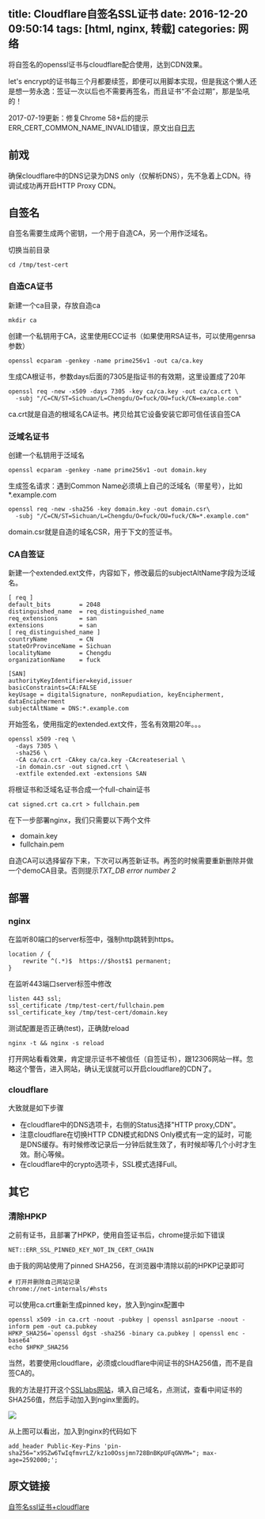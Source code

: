 title: Cloudflare自签名SSL证书
date: 2016-12-20 09:50:14
tags: [html, nginx, 转载]
categories: 网络
---
将自签名的openssl证书与cloudflare配合使用，达到CDN效果。
<!-- more -->
let's encrypt的证书每三个月都要续签，即便可以用脚本实现，但是我这个懒人还是想一劳永逸：签证一次以后也不需要再签名，而且证书“不会过期”，那是坠吼的！

2017-07-19更新：修复Chrome 58+后的提示ERR\_CERT\_COMMON\_NAME\_INVALID错误，原文出自[日志](https://sqzryang.com/blog/2015/07/09/openssl-since-the-visa-book-with-nginx-bi-directional-SSL-certificate-guarantee/)

## 前戏

确保cloudflare中的DNS记录为DNS only（仅解析DNS），先不急着上CDN。待调试成功再开启HTTP Proxy CDN。

## 自签名

自签名需要生成两个密钥，一个用于自造CA，另一个用作泛域名。

切换当前目录

	cd /tmp/test-cert

### 自造CA证书

新建一个ca目录，存放自造ca

	mkdir ca

创建一个私钥用于CA，这里使用ECC证书（如果使用RSA证书，可以使用genrsa参数）

	openssl ecparam -genkey -name prime256v1 -out ca/ca.key
	
生成CA根证书，参数days后面的7305是指证书的有效期，这里设置成了20年

	openssl req -new -x509 -days 7305 -key ca/ca.key -out ca/ca.crt \
	  -subj "/C=CN/ST=Sichuan/L=Chengdu/O=fuck/OU=fuck/CN=example.com"

ca.crt就是自造的根域名CA证书。拷贝给其它设备安装它即可信任该自签CA

### 泛域名证书

创建一个私钥用于泛域名

	openssl ecparam -genkey -name prime256v1 -out domain.key
	
生成签名请求：遇到Common Name必须填上自己的泛域名（带星号），比如*.example.com

	openssl req -new -sha256 -key domain.key -out domain.csr\
	  -subj "/C=CN/ST=Sichuan/L=Chengdu/O=fuck/OU=fuck/CN=*.example.com"
	
domain.csr就是自造的域名CSR，用于下文的签证书。
	
### CA自签证

新建一个extended.ext文件，内容如下，修改最后的subjectAltName字段为泛域名。

	[ req ]
	default_bits        = 2048
	distinguished_name  = req_distinguished_name
	req_extensions      = san
	extensions          = san
	[ req_distinguished_name ]
	countryName         = CN
	stateOrProvinceName = Sichuan
	localityName        = Chengdu
	organizationName    = fuck

	[SAN]
	authorityKeyIdentifier=keyid,issuer
	basicConstraints=CA:FALSE
	keyUsage = digitalSignature, nonRepudiation, keyEncipherment, dataEncipherment
	subjectAltName = DNS:*.example.com
	
开始签名，使用指定的extended.ext文件，签名有效期20年。。。

	openssl x509 -req \
	  -days 7305 \
	  -sha256 \
	  -CA ca/ca.crt -CAkey ca/ca.key -CAcreateserial \
	  -in domain.csr -out signed.crt \
	  -extfile extended.ext -extensions SAN

将根证书和泛域名证书合成一个full-chain证书

	cat signed.crt ca.crt > fullchain.pem
	
在下一步部署nginx，我们只需要以下两个文件
- domain.key
- fullchain.pem

自造CA可以选择留存下来，下次可以再签新证书。再签的时候需要重新删除并做一个demoCA目录。否则提示*TXT_DB error number 2*

## 部署

### nginx

在监听80端口的server标签中，强制http跳转到https。

	location / {
		rewrite ^(.*)$  https://$host$1 permanent;
	}

在监听443端口server标签中修改

	listen 443 ssl;
	ssl_certificate /tmp/test-cert/fullchain.pem
	ssl_certificate_key /tmp/test-cert/domain.key
	
测试配置是否正确(test)，正确就reload

	nginx -t && nginx -s reload

打开网站看看效果，肯定提示证书不被信任（自签证书），跟12306网站一样。忽略这个警告，进入网站，确认无误就可以开启cloudflare的CDN了。

### cloudflare

大致就是如下步骤
- 在cloudflare中的DNS选项卡，右侧的Status选择"HTTP proxy,CDN"。
- 注意cloudflare在切换HTTP CDN模式和DNS Only模式有一定的延时，可能是DNS缓存。有时候修改记录后一分钟后就生效了，有时候却等几个小时才生效。耐心等候。
- 在cloudflare中的crypto选项卡，SSL模式选择Full。

## 其它

### 清除HPKP

之前有证书，且部署了HPKP，使用自签证书后，chrome提示如下错误

	NET::ERR_SSL_PINNED_KEY_NOT_IN_CERT_CHAIN
	
由于我的网站使用了pinned SHA256，在浏览器中清除以前的HPKP记录即可

	# 打开并删除自己网站记录
	chrome://net-internals/#hsts
	
可以使用ca.crt重新生成pinned key，放入到nginx配置中

	openssl x509 -in ca.crt -noout -pubkey | openssl asn1parse -noout -inform pem -out ca.pubkey
	HPKP_SHA256=`openssl dgst -sha256 -binary ca.pubkey | openssl enc -base64`
	echo $HPKP_SHA256
	
当然，若要使用cloudflare，必须或cloudflare中间证书的SHA256值，而不是自签CA的。

我的方法是打开这个[SSLlabs网站](https://www.ssllabs.com)，填入自己域名，点测试，查看中间证书的SHA256值，然后手动加入到nginx里面的。

![](/images/cloudflare_self_sign/ssllabs.png)

从上图可以看出，加入到nginx的代码如下

	add_header Public-Key-Pins 'pin-sha256="x9SZw6TwIqfmvrLZ/kz1o0Ossjmn728BnBKpUFqGNVM="; max-age=2592000;';

## 原文链接

[自签名ssl证书+cloudflare](https://www.eaimty.com/2016/10/encrypt-site-with-customs-and-cloudflare-ssl.html)